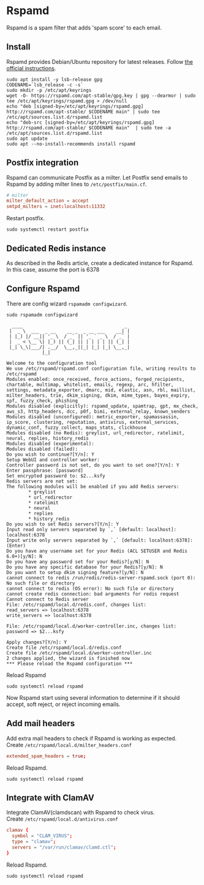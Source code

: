 # Rspamd

Rspamd is a spam filter that adds 'spam score' to each email.

## Install

Rspamd provides Debian/Ubuntu repository for latest releases. Follow [the official instructions](https://rspamd.com/downloads.html).

```console
sudo apt install -y lsb-release gpg
CODENAME=`lsb_release -c -s`
sudo mkdir -p /etc/apt/keyrings
wget -O- https://rspamd.com/apt-stable/gpg.key | gpg --dearmor | sudo tee /etc/apt/keyrings/rspamd.gpg > /dev/null
echo "deb [signed-by=/etc/apt/keyrings/rspamd.gpg] http://rspamd.com/apt-stable/ $CODENAME main" | sudo tee /etc/apt/sources.list.d/rspamd.list
echo "deb-src [signed-by=/etc/apt/keyrings/rspamd.gpg] http://rspamd.com/apt-stable/ $CODENAME main"  | sudo tee -a /etc/apt/sources.list.d/rspamd.list
sudo apt update
sudo apt --no-install-recommends install rspamd
```

## Postfix integration

Rspamd can communicate Postfix as a milter. Let Postfix send emails to Rspamd by adding milter lines to `/etc/postfix/main.cf`.

```conf
# milter
milter_default_action = accept
smtpd_milters = inet:localhost:11332
```

Restart postfix.

```console
sudo systemctl restart postfix
```

## Dedicated Redis instance

As described in the Redis article, create a dedicated instance for Rspamd.  
In this case, assume the port is 6378

## Configure Rspamd

There are config wizard `rspamadm configwizard`.

```console
sudo rspamadm configwizard
```

```console
  ____                                     _
 |  _ \  ___  _ __    __ _  _ __ ___    __| |
 | |_) |/ __|| '_ \  / _` || '_ ` _ \  / _` |
 |  _ < \__ \| |_) || (_| || | | | | || (_| |
 |_| \_\|___/| .__/  \__,_||_| |_| |_| \__,_|
             |_|

Welcome to the configuration tool
We use /etc/rspamd/rspamd.conf configuration file, writing results to /etc/rspamd
Modules enabled: once_received, force_actions, forged_recipients, chartable, multimap, whitelist, emails, regexp, arc, hfilter, settings, metadata_exporter, dmarc, mid, elastic, asn, rbl, maillist, milter_headers, trie, dkim_signing, dkim, mime_types, bayes_expiry, spf, fuzzy_check, phishing
Modules disabled (explicitly): rspamd_update, spamtrap, gpt, mx_check, aws_s3, http_headers, dcc, p0f, bimi, external_relay, known_senders
Modules disabled (unconfigured): metric_exporter, spamassassin, ip_score, clustering, reputation, antivirus, external_services, dynamic_conf, fuzzy_collect, maps_stats, clickhouse
Modules disabled (no Redis): greylist, url_redirector, ratelimit, neural, replies, history_redis
Modules disabled (experimental):
Modules disabled (failed):
Do you wish to continue?[Y/n]: Y
Setup WebUI and controller worker:
Controller password is not set, do you want to set one?[Y/n]: Y
Enter passphrase: [password]
Set encrypted password to: $2...ksfy
Redis servers are not set:
The following modules will be enabled if you add Redis servers:
        * greylist
        * url_redirector
        * ratelimit
        * neural
        * replies
        * history_redis
Do you wish to set Redis servers?[Y/n]: Y
Input read only servers separated by `,` [default: localhost]: localhost:6378
Input write only servers separated by `,` [default: localhost:6378]: (Enter)
Do you have any username set for your Redis (ACL SETUSER and Redis 6.0+)[y/N]: N
Do you have any password set for your Redis?[y/N]: N
Do you have any specific database for your Redis?[y/N]: N
Do you want to setup dkim signing feature?[y/N]: N
cannot connect to redis /run/redis/redis-server-rspamd.sock (port 0): No such file or directory
cannot connect to redis (OS error): No such file or directory
cannot create redis connection: bad arguments for redis request
Cannot connect to Redis server
File: /etc/rspamd/local.d/redis.conf, changes list:
read_servers => localhost:6378
write_servers => localhost:6378

File: /etc/rspamd/local.d/worker-controller.inc, changes list:
password => $2...ksfy

Apply changes?[Y/n]: Y
Create file /etc/rspamd/local.d/redis.conf
Create file /etc/rspamd/local.d/worker-controller.inc
2 changes applied, the wizard is finished now
*** Please reload the Rspamd configuration ***
```

Reload Rspamd

```console
sudo systemctl reload rspamd
```

Now Rspamd start using several information to determine if it should accept, soft reject, or reject incoming emails.

## Add mail headers

Add extra mail headers to check if Rspamd is working as expected.  
Create `/etc/rspamd/local.d/milter_headers.conf`

```conf
extended_spam_headers = true;
```

Reload Rspamd.

```console
sudo systemctl reload rspamd
```

## Integrate with ClamAV

Integrate ClamAV(clamdscan) with Rspamd to check virus.  
Create `/etc/rspamd/local.d/antivirus.conf`

```conf
clamav {
  symbol = "CLAM_VIRUS";
  type = "clamav";
  servers = "/var/run/clamav/clamd.ctl";
}
```

Reload Rspamd.

```console
sudo systemctl reload rspamd
```
